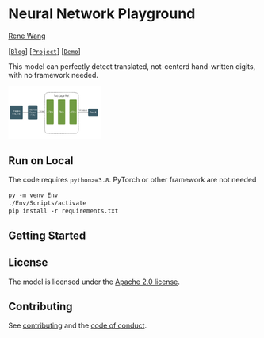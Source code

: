 # Neural Network Playground

[Rene Wang](https://rene.wang)

[[`Blog`]()] [[`Project`](https://segment-anything.com/)] [[`Demo`](https://segment-anything.com/demo)] 

This model can perfectly detect translated, not-centerd hand-written digits, with no framework needed.

<p float="left">
  <img src="assets/multilayer.jpg?raw=true" width="37.25%" />
</p>

## Run on Local

The code requires `python>=3.8`. PyTorch or other framework are not needed

```
py -m venv Env
./Env/Scripts/activate
pip install -r requirements.txt
```

## <a name="GettingStarted"></a>Getting Started

## License

The model is licensed under the [Apache 2.0 license](LICENSE).

## Contributing

See [contributing](CONTRIBUTING.md) and the [code of conduct](CODE_OF_CONDUCT.md).

